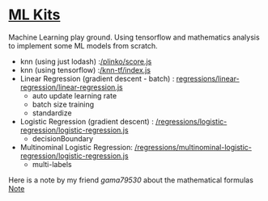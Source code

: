 # [ML Kits](https://sjdu.github.io/MLKits/)

Machine Learning play ground.
Using tensorflow and mathematics analysis to implement some ML models from scratch.

- knn (using just lodash) :[/plinko/score.js](/plinko/score.js)
- knn (using tensorflow) :[/knn-tf/index.js](/knn-tf/index.js)
- Linear Regression (gradient descent - batch) : [regressions/linear-regression/linear-regression.js](regressions/linear-regression/linear-regression.js)
    - auto update learning rate
    - batch size training
    - standardize
- Logistic Regression (gradient descent) : [/regressions/logistic-regression/logistic-regression.js](/regressions/logistic-regression/logistic-regression.js)
    - decisionBoundary
- Multinominal Logistic Regression: [/regressions/multinominal-logistic-regression/logistic-regression.js](/regressions/multinominal-logistic-regression/logistic-regression.js)
    - multi-labels

Here is a note by my friend *gama79530* about the mathematical formulas [Note](https://sjdu.github.io/MLKits/note.html)
